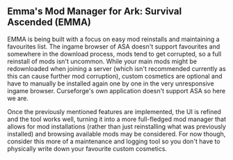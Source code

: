## **E**mma's **M**od **M**anager for **A**rk: Survival Ascended (**EMMA**)

EMMA is being built with a focus on easy mod reinstalls and maintaining a favourites list. The ingame browser of ASA doesn't support favourites and somewhere in the download process, mods tend to get corrupted, so a full reinstall of mods isn't uncommon. While your main mods might be redownloaded when joining a server (which isn't recommended currently as this can cause further mod corruption), custom cosmetics are optional and have to manually be installed again one by one in the very unresponsive ingame browser. Curseforge's own application doesn't support ASA so here we are.

Once the previously mentioned features are implemented, the UI is refined and the tool works well, turning it into a more full-fledged mod manager that allows for mod installations (rather than just reinstalling what was previously installed) and browsing available mods may be considered. For now though, consider this more of a maintenance and logging tool so you don't have to physically write down your favourite custom cosmetics.
